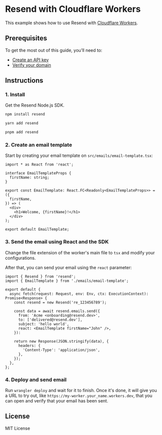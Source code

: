 # Resend with Cloudflare Workers

This example shows how to use Resend with [Cloudflare Workers](https://workers.cloudflare.com).

## Prerequisites

To get the most out of this guide, you’ll need to:

* [Create an API key](https://resend.com/api-keys)
* [Verify your domain](https://resend.com/domains)

## Instructions

### 1. Install

Get the Resend Node.js SDK.

<CodeGroup>

```bash npm
npm install resend
```

```bash yarn
yarn add resend
```

```bash pnpm
pnpm add resend
```

</CodeGroup>

### 2. Create an email template

Start by creating your email template on `src/emails/email-template.tsx`:

```tsx src/emails/email-template.tsx
import * as React from 'react';

interface EmailTemplateProps {
  firstName: string;
}

export const EmailTemplate: React.FC<Readonly<EmailTemplateProps>> = ({
  firstName,
}) => (
  <div>
    <h1>Welcome, {firstName}!</h1>
  </div>
);

export default EmailTemplate;
```

### 3. Send the email using React and the SDK

Change the file extension of the worker's main file to `tsx` and modify your configurations.

After that, you can send your email using the `react` parameter:

```tsx src/index.tsx
import { Resend } from 'resend';
import { EmailTemplate } from './emails/email-template';

export default {
  async fetch(request: Request, env: Env, ctx: ExecutionContext): Promise<Response> {
    const resend = new Resend('re_123456789');

    const data = await resend.emails.send({
      from: 'Acme <onboarding@resend.dev>',
      to: ['delivered@resend.dev'],
      subject: 'hello world',
      react: <EmailTemplate firstName="John" />,
    }):

    return new Response(JSON.stringify(data), {
      headers: {
        'Content-Type': 'application/json',
      },
    });
  },
};
```

### 4. Deploy and send email

Run `wrangler deploy` and wait for it to finish. Once it's done, it will
give you a URL to try out, like `https://my-worker.your_name.workers.dev`,
that you can open and verify that your email has been sent.

## License

MIT License
